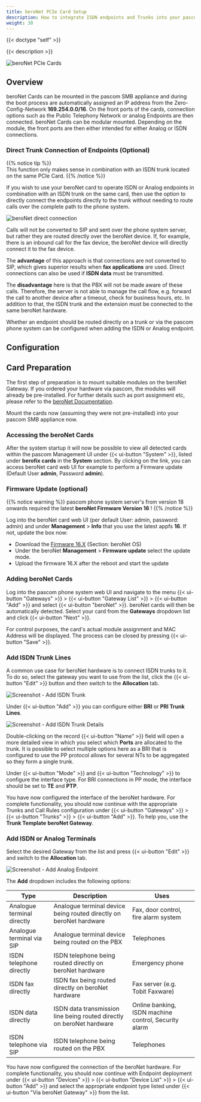 ```yaml
---
title: beroNet PCIe Card Setup
description: How to integrate ISDN endpoints and Trunks into your pascom phone system using beroNet PCIe cards
weight: 30
---
```


{{< doctype "self" >}}

{{< description >}}

![beroNet PCIe Cards](beronet_card.jpg)

## Overview

beroNet Cards can be mounted in the pascom SMB appliance and during the boot process are automatically assigned an IP address from the Zero-Config-Network **169.254.0.0/16**. On the front ports of the cards, connection options such as the Public Telephony Network or analog Endpoints are then connected. beroNet Cards can be modular mounted. Depending on the module, the front ports are then either intended for either Analog or ISDN connections.

### Direct Trunk Connection of Endpoints (Optional)

{{% notice tip %}}  
This function only makes sense in combination with an ISDN trunk located on the same PCIe Card.
{{% /notice %}}

If you wish to use your beroNet card to operate ISDN or Analog endpoints in combination with an ISDN trunk on the same card, then use the option to directly connect the endpoints directly to the trunk without needing to route calls over the complete path to the phone system. 

![beroNet direct connection](direct.en.png)

Calls will not be converted to SIP and sent over the phone system server, but rather they are routed directly over the beroNet device. If, for example, there is an inbound call for the fax device, the beroNet device will directly connect it to the fax device.

The **advantage** of this approach is that connections are not converted to SIP, which gives superior results when **fax applications** are used. Direct connections can also be used if **ISDN data** must be transmitted.

The **disadvantage** here is that the PBX will not be made aware of these calls. Therefore, the server is not able to manage the call flow, e.g. forward the call to another device after a timeout, check for business hours, etc. In addition to that, the ISDN trunk and the extension must be connected to the same beroNet hardware.

Whether an endpoint should be routed directly on a trunk or via the pascom phone system can be configured when adding the ISDN or Analog endpoint. 

## Configuration

## Card Preparation

The first step of preparation is to mount suitable modules on the beroNet Gateway. If you ordered your hardware via pascom, the modules will already be pre-installed. For further details such as port assignment etc, please refer to the [beroNet Documentation](https://beronet.atlassian.net/wiki/spaces/PUB/pages/51085410/Gateways+and+Cards "beroNet Documentation").

Mount the cards now (assuming they were not pre-installed) into your pascom SMB appliance now. 

### Accessing the beroNet Cards

After the system startup it will now be possible to view all detected cards within the pascom Management UI under {{< ui-button "System" >}}, listed under **berofix cards** in the **System** section. By clicking on the link, you can access beroNet card web UI for example to perform a Firmware update (Default User **admin**, Password **admin**).

### Firmware Update (optional)

{{% notice warning %}}
pascom phone system server's from version 18 onwards required the latest **beroNet Firmware Version 16** !
{{% /notice %}}

Log into the beroNet card web UI (per default User: admin, password: admin) and under **Management** > **Info** that you use the latest appfs **16**. If not, update the box now:

* Download the [Firmware 16.X](https://beronet.atlassian.net/wiki/spaces/PUB/pages/61210659/Tools+and+Downloads) (Section: beroNet OS)
* Under the beroNet **Management** > **Firmware update** select the update mode. 
* Upload the firmware 16.X after the reboot and start the update

### Adding beroNet Cards

Log into the pascom phone system web UI and navigate to the menu {{< ui-button "Gateways" >}} > {{< ui-button "Gateway List" >}} > {{< ui-button "Add" >}} and select {{< ui-button "beroNet" >}}. beroNet cards will then be automatically detected. Select your card from the **Gateways** dropdown list and click {{< ui-button "Next" >}}.

For control purposes, the card's actual module assignment and MAC Address will be displayed. The process can be closed by pressing {{< ui-button "Save" >}}.

### Add ISDN Trunk Lines

A common use case for beroNet hardware is to connect ISDN trunks to it. To do so, select the gateway you want to use from the list, click the {{< ui-button "Edit" >}} button and then switch to the **Allocation** tab.

![Screenshot - Add ISDN Trunk](isdn_trunk_add.en.png?width=90% "Add ISDN Trunk via beroNet")

Under {{< ui-button "Add" >}} you can configure either **BRI** or **PRI Trunk Lines**.

![Screenshot - Add ISDN Trunk Details](isdn_trunk_add_detail.en.png?width=90% "Add ISDN Trunk via beroNet")

Double-clicking on the record {{< ui-button "Name" >}} field will open a more detailed view in which you select which **Ports** are allocated to the trunk. It is possible to select multiple options here as a BRI that is configured to use the PP protocol allows for several NTs to be aggregated so they form a single trunk.

Under {{< ui-button "Mode" >}} and {{< ui-button "Technology" >}} to configure the interface type. For BRI connections in PP mode, the interface should be set to **TE** and **PTP**.

You have now configured the interface of the beroNet hardware. For complete functionality, you should now continue with the appropriate Trunks and Call Rules configuration under {{< ui-button "Gateways" >}} > {{< ui-button "Trunks" >}} > {{< ui-button "Add" >}}. To help you, use the **Trunk Template** **beroNet Gateway**. 

### Add ISDN or Analog Terminals

Select the desired Gateway from the list and press {{< ui-button "Edit" >}} and switch to the **Allocation** tab.

![Screenshot - Add Analog Endpoint](analog_add.en.png?width=90% "Add Analog Endpoint via beroNet")

The **Add** dropdown includes the following options:

|Type            |Description   |Uses |
|---------------|---------------|---------------|
|Analogue terminal directly | Analogue terminal device being routed directly on beroNet hardware| Fax, door control, fire alarm system|
|Analogue terminal via SIP| Analogue terminal device being routed on the PBX| Telephones|
|ISDN telephone directly| ISDN telephone being routed directly on beroNet hardware| Emergency phone|
|ISDN fax directly| ISDN fax being routed directly on beroNet hardware| Fax server (e.g. Tobit Faxware)|
|ISDN data directly| ISDN data transmission line being routed directly on beroNet hardware| Online banking, ISDN machine control, Security alarm|
|ISDN telephone via SIP| ISDN telephone being routed on the PBX| Telephones|

You have now configured the connection of the beroNet hardware. For complete functionality, you should now continue with Endpoint deployment under {{< ui-button "Devices" >}} > {{< ui-button "Device List" >}} > {{< ui-button "Add" >}} and select the appropriate endpoint type listed under {{< ui-button "Via beroNet Gateway" >}} from the list.